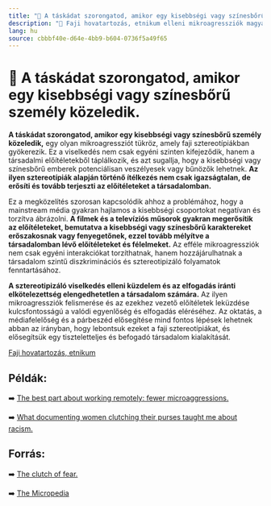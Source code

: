 ```yaml
---
title: "🚫 A táskádat szorongatod, amikor egy kisebbségi vagy színesbőrű személy közeledik."
description: "🚫 Faji hovatartozás, etnikum elleni mikroagressziók magyarázata, háttere, javaslatok."
lang: hu
source: cbbbf40e-d64e-4bb9-b604-0736f5a49f65
---
```


<div class="wiki-content agression-title">

# 🚫 A táskádat szorongatod, amikor egy kisebbségi vagy színesbőrű személy közeledik.

**A táskádat szorongatod, amikor egy kisebbségi vagy színesbőrű személy közeledik,** egy olyan mikroagressziót tükröz, amely faji sztereotípiákban gyökerezik. Ez a viselkedés nem csak egyéni szinten kifejeződik, hanem a társadalmi előítéletekből táplálkozik, és azt sugallja, hogy a kisebbségi vagy színesbőrű emberek potenciálisan veszélyesek vagy bűnözők lehetnek. **Az ilyen sztereotípiák alapján történő ítélkezés nem csak igazságtalan, de erősíti és tovább terjeszti az előítéleteket a társadalomban.**

Ez a megközelítés szorosan kapcsolódik ahhoz a problémához, hogy a mainstream média gyakran hajlamos a kisebbségi csoportokat negatívan és torzítva ábrázolni. **A filmek és a televíziós műsorok gyakran megerősítik az előítéleteket, bemutatva a kisebbségi vagy színesbőrű karaktereket erőszakosnak vagy fenyegetőnek, ezzel tovább mélyítve a társadalomban lévő előítéleteket és félelmeket.** Az efféle mikroagressziók nem csak egyéni interakciókat torzíthatnak, hanem hozzájárulhatnak a társadalom szintű diszkriminációs és sztereotipizáló folyamatok fenntartásához.

**A sztereotipizáló viselkedés elleni küzdelem és az elfogadás iránti elkötelezettség elengedhetetlen a társadalom számára.** Az ilyen mikroagressziók felismerése és az ezekhez vezető előítéletek leküzdése kulcsfontosságú a valódi egyenlőség és elfogadás eléréséhez. Az oktatás, a médiafelelőség és a párbeszéd elősegítése mind fontos lépések lehetnek abban az irányban, hogy lebontsuk ezeket a faji sztereotípiákat, és elősegítsük egy tiszteletteljes és befogadó társadalom kialakítását.



<div class="categories">

[Faji hovatartozás, etnikum](/#/entry?id=faji-hovatartozas-etnikum)

</div>


## Példák:

➡️ [The best part about working remotely: fewer microaggressions.](https://www.fastcompany.com/90516992/the-best-part-about-working-from-home-is-fewer-microaggressions)

➡️ [What documenting women clutching their purses taught me about racism.](https://vincedixonportfolio.com/2019/03/28/women-clutching-purse-black-men/)


## Forrás:

➡️ [The clutch of fear.](https://www.chicagoreader.com/chicago/the-clutch-of-fear/Content?oid=903053)

➡️ [The Micropedia](https://www.themicropedia.org/)


</div>
